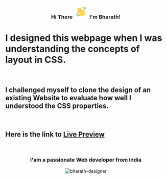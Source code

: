 <h3 align="center">
    Hi There
    <img src="wave.gif" 
         alt="Waving hand gif"
         height="45"
         width="45" />
    I'm Bharath!
</h3>


# I designed this webpage when I was understanding the concepts of layout in CSS. 

<br>

## I challenged myself to clone the design of an existing Website to evaluate how well I understood the CSS properties.

<br>

## Here is the link to <a target="_blank" href="https://bharath-designer.github.io/w3-schools-clone/">Live Preview</a>

<br>

<h3 align="center">I'am a passionate Web developer from India</h3>


<p align="center"><img  src="https://github-readme-streak-stats.herokuapp.com/?user=bharath-designer" alt="bharath-designer" /></p>
